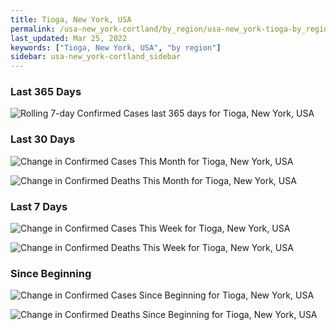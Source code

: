 ```yaml
---
title: Tioga, New York, USA
permalink: /usa-new_york-cortland/by_region/usa-new_york-tioga-by_region.html
last_updated: Mar 25, 2022
keywords: ["Tioga, New York, USA", "by region"]
sidebar: usa-new_york-cortland_sidebar
---
```


<h3>Last 365 Days</h3>

![Rolling 7-day Confirmed Cases last 365 days for Tioga, New York, USA](/covid_tracker/images/graphs/usa-new_york-tioga-weekly_totals_graph.png)

<h3>Last 30 Days</h3>

![Change in Confirmed Cases This Month for Tioga, New York, USA](/covid_tracker/images/graphs/usa-new_york-tioga-delta_confirmed-30_days_graph.png)

![Change in Confirmed Deaths This Month for Tioga, New York, USA](/covid_tracker/images/graphs/usa-new_york-tioga-delta_deaths-30_days_graph.png)

<h3>Last 7 Days</h3>

![Change in Confirmed Cases This Week for Tioga, New York, USA](/covid_tracker/images/graphs/usa-new_york-tioga-delta_confirmed-7_days_graph.png)

![Change in Confirmed Deaths This Week for Tioga, New York, USA](/covid_tracker/images/graphs/usa-new_york-tioga-delta_deaths-7_days_graph.png)

<h3>Since Beginning</h3>

![Change in Confirmed Cases Since Beginning for Tioga, New York, USA](/covid_tracker/images/graphs/usa-new_york-tioga-delta_confirmed-since_beginning_graph.png)

![Change in Confirmed Deaths Since Beginning for Tioga, New York, USA](/covid_tracker/images/graphs/usa-new_york-tioga-delta_deaths-since_beginning_graph.png)
